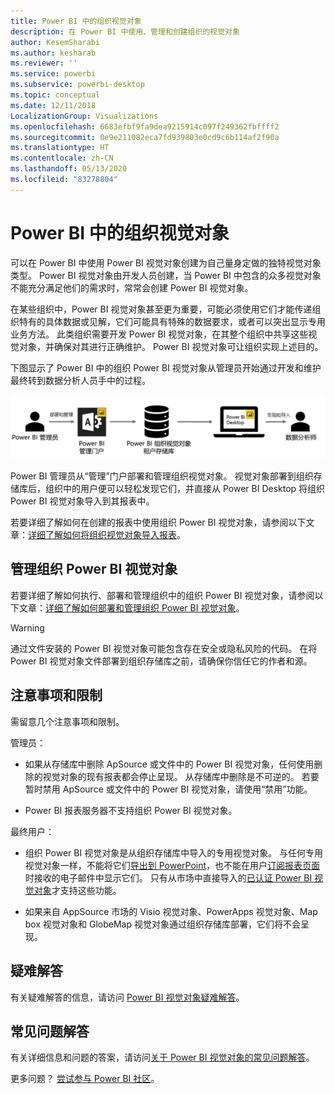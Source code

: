 ```yaml
---
title: Power BI 中的组织视觉对象
description: 在 Power BI 中使用、管理和创建组织的视觉对象
author: KesemSharabi
ms.author: kesharab
ms.reviewer: ''
ms.service: powerbi
ms.subservice: powerbi-desktop
ms.topic: conceptual
ms.date: 12/11/2018
LocalizationGroup: Visualizations
ms.openlocfilehash: 6683efbf9fa9dea9215914c097f249362fbffff2
ms.sourcegitcommit: 0e9e211082eca7fd939803e0cd9c6b114af2f90a
ms.translationtype: HT
ms.contentlocale: zh-CN
ms.lasthandoff: 05/13/2020
ms.locfileid: "83278804"
---
```

# <a name="organizational-visuals-in-power-bi"></a>Power BI 中的组织视觉对象

可以在 Power BI 中使用 Power BI 视觉对象创建为自己量身定做的独特视觉对象类型。 Power BI 视觉对象由开发人员创建，当 Power BI 中包含的众多视觉对象不能充分满足他们的需求时，常常会创建 Power BI 视觉对象。

在某些组织中，Power BI 视觉对象甚至更为重要，可能必须使用它们才能传递组织特有的具体数据或见解，它们可能具有特殊的数据要求，或者可以突出显示专用业务方法。 此类组织需要开发 Power BI 视觉对象，在其整个组织中共享这些视觉对象，并确保对其进行正确维护。 Power BI 视觉对象可让组织实现上述目的。

下图显示了 Power BI 中的组织 Power BI 视觉对象从管理员开始通过开发和维护最终转到数据分析人员手中的过程。

![自定义视觉对象图片](media/power-bi-custom-visuals-organizational/custom-visual-org-01.jpg)

Power BI 管理员从“管理”门户部署和管理组织视觉对象。 视觉对象部署到组织存储库后，组织中的用户便可以轻松发现它们，并直接从 Power BI Desktop 将组织 Power BI 视觉对象导入到其报表中。

若要详细了解如何在创建的报表中使用组织 Power BI 视觉对象，请参阅以下文章：[详细了解如何将组织视觉对象导入报表](power-bi-custom-visuals.md)。

## <a name="administer-organizational-power-bi-visuals"></a>管理组织 Power BI 视觉对象

若要详细了解如何执行、部署和管理组织中的组织 Power BI 视觉对象，请参阅以下文章：[详细了解如何部署和管理组织 Power BI 视觉对象](https://go.microsoft.com/fwlink/?linkid=866790)。

> [!WARNING]
> 通过文件安装的 Power BI 视觉对象可能包含存在安全或隐私风险的代码。 在将 Power BI 视觉对象文件部署到组织存储库之前，请确保你信任它的作者和源。

## <a name="considerations-and-limitations"></a>注意事项和限制

需留意几个注意事项和限制。

管理员：

* 如果从存储库中删除 ApSource 或文件中的 Power BI 视觉对象，任何使用删除的视觉对象的现有报表都会停止呈现。 从存储库中删除是不可逆的。 若要暂时禁用 ApSource 或文件中的 Power BI 视觉对象，请使用“禁用”功能。

* Power BI 报表服务器不支持组织 Power BI 视觉对象。

最终用户：

* 组织 Power BI 视觉对象是从组织存储库中导入的专用视觉对象。 与任何专用视觉对象一样，不能将它们[导出到 PowerPoint](https://docs.microsoft.com/power-bi/consumer/end-user-powerpoint)，也不能在用户[订阅报表页面](https://docs.microsoft.com/power-bi/consumer/end-user-subscribe)时接收的电子邮件中显示它们。 只有从市场中直接导入的[已认证 Power BI 视觉对象](power-bi-custom-visuals-certified.md)才支持这些功能。

* 如果来自 AppSource 市场的 Visio 视觉对象、PowerApps 视觉对象、Map box 视觉对象和 GlobeMap 视觉对象通过组织存储库部署，它们将不会呈现。

## <a name="troubleshoot"></a>疑难解答

有关疑难解答的信息，请访问 [Power BI 视觉对象疑难解答](power-bi-custom-visuals-troubleshoot.md)。

## <a name="faq"></a>常见问题解答

有关详细信息和问题的答案，请访问[关于 Power BI 视觉对象的常见问题解答](power-bi-custom-visuals-faq.md#organizational-power-bi-visuals)。

更多问题？ [尝试参与 Power BI 社区](https://community.powerbi.com/)。
